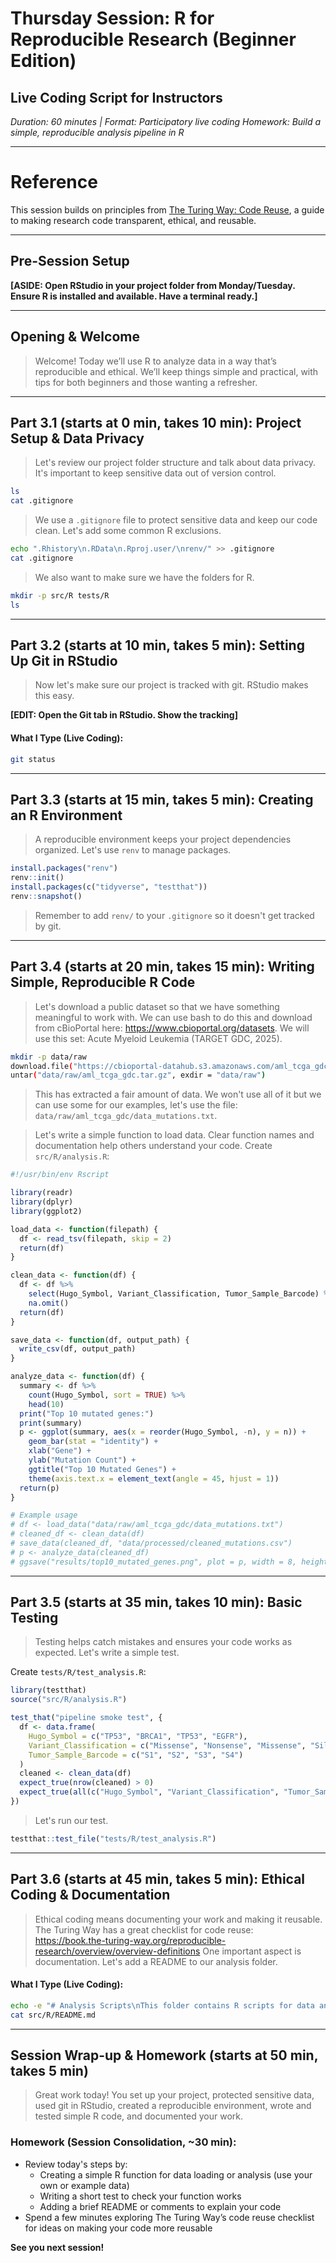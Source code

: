 # Thursday Session: R for Reproducible Research (Beginner Edition)
## Live Coding Script for Instructors

*Duration: 60 minutes | Format: Participatory live coding*
*Homework: Build a simple, reproducible analysis pipeline in R*

---

# Reference
This session builds on principles from [The Turing Way: Code Reuse](https://book.the-turing-way.org/reproducible-research/code-reuse), a guide to making research code transparent, ethical, and reusable.

---

## Pre-Session Setup

**[ASIDE: Open RStudio in your project folder from Monday/Tuesday. Ensure R is installed and available. Have a terminal ready.]**

---

## Opening & Welcome

>Welcome! Today we’ll use R to analyze data in a way that’s reproducible and ethical. We’ll keep things simple and practical, with tips for both beginners and those wanting a refresher.

---

## Part 3.1 (starts at 0 min, takes 10 min): Project Setup & Data Privacy

>Let's review our project folder structure and talk about data privacy. It's important to keep sensitive data out of version control.

```bash
ls
cat .gitignore
```

>We use a `.gitignore` file to protect sensitive data and keep our code clean. Let's add some common R exclusions.

```bash
echo ".Rhistory\n.RData\n.Rproj.user/\nrenv/" >> .gitignore
cat .gitignore
```

>We also want to make sure we have the folders for R.

```bash
mkdir -p src/R tests/R
ls
```

---

## Part 3.2 (starts at 10 min, takes 5 min): Setting Up Git in RStudio

>Now let's make sure our project is tracked with git. RStudio makes this easy.

**[EDIT: Open the Git tab in RStudio. Show the tracking]**

#### What I Type (Live Coding):
```bash
git status
```

---

## Part 3.3 (starts at 15 min, takes 5 min): Creating an R Environment

>A reproducible environment keeps your project dependencies organized. Let's use `renv` to manage packages.

```r
install.packages("renv")
renv::init()
install.packages(c("tidyverse", "testthat"))
renv::snapshot()
```

>Remember to add `renv/` to your `.gitignore` so it doesn't get tracked by git.

---

## Part 3.4 (starts at 20 min, takes 15 min): Writing Simple, Reproducible R Code

> Let's download a public dataset so that we have something meaningful to work with. We can use bash to do this and download from cBioPortal here: https://www.cbioportal.org/datasets. We will use this set: Acute Myeloid Leukemia (TARGET GDC, 2025).

```bash
mkdir -p data/raw
download.file("https://cbioportal-datahub.s3.amazonaws.com/aml_tcga_gdc.tar.gz", destfile = "data/raw/aml_tcga_gdc.tar.gz")
untar("data/raw/aml_tcga_gdc.tar.gz", exdir = "data/raw")
```

>This has extracted a fair amount of data. We won't use all of it but we can use some for our examples, let's use the file: `data/raw/aml_tcga_gdc/data_mutations.txt`.

>Let's write a simple function to load data. Clear function names and documentation help others understand your code. Create `src/R/analysis.R`:

```r
#!/usr/bin/env Rscript

library(readr)
library(dplyr)
library(ggplot2)

load_data <- function(filepath) {
  df <- read_tsv(filepath, skip = 2)
  return(df)
}

clean_data <- function(df) {
  df <- df %>%
    select(Hugo_Symbol, Variant_Classification, Tumor_Sample_Barcode) %>%
    na.omit()
  return(df)
}

save_data <- function(df, output_path) {
  write_csv(df, output_path)
}

analyze_data <- function(df) {
  summary <- df %>%
    count(Hugo_Symbol, sort = TRUE) %>%
    head(10)
  print("Top 10 mutated genes:")
  print(summary)
  p <- ggplot(summary, aes(x = reorder(Hugo_Symbol, -n), y = n)) +
    geom_bar(stat = "identity") +
    xlab("Gene") +
    ylab("Mutation Count") +
    ggtitle("Top 10 Mutated Genes") +
    theme(axis.text.x = element_text(angle = 45, hjust = 1))
  return(p)
}

# Example usage
# df <- load_data("data/raw/aml_tcga_gdc/data_mutations.txt")
# cleaned_df <- clean_data(df)
# save_data(cleaned_df, "data/processed/cleaned_mutations.csv")
# p <- analyze_data(cleaned_df)
# ggsave("results/top10_mutated_genes.png", plot = p, width = 8, height = 5)
```

---

## Part 3.5 (starts at 35 min, takes 10 min): Basic Testing

>Testing helps catch mistakes and ensures your code works as expected. Let's write a simple test.

Create `tests/R/test_analysis.R`:
```r
library(testthat)
source("src/R/analysis.R")

test_that("pipeline smoke test", {
  df <- data.frame(
    Hugo_Symbol = c("TP53", "BRCA1", "TP53", "EGFR"),
    Variant_Classification = c("Missense", "Nonsense", "Missense", "Silent"),
    Tumor_Sample_Barcode = c("S1", "S2", "S3", "S4")
  )
  cleaned <- clean_data(df)
  expect_true(nrow(cleaned) > 0)
  expect_true(all(c("Hugo_Symbol", "Variant_Classification", "Tumor_Sample_Barcode") %in% colnames(cleaned)))
})
```

>Let's run our test.

```r
testthat::test_file("tests/R/test_analysis.R")
```

---

## Part 3.6 (starts at 45 min, takes 5 min): Ethical Coding & Documentation

>Ethical coding means documenting your work and making it reusable. The Turing Way has a great checklist for code reuse:
>https://book.the-turing-way.org/reproducible-research/overview/overview-definitions
>One important aspect is documentation. Let's add a README to our analysis folder.

#### What I Type (Live Coding):
```bash
echo -e "# Analysis Scripts\nThis folder contains R scripts for data analysis. Each script is documented and tested." > src/R/README.md
cat src/R/README.md
```
---

## Session Wrap-up & Homework (starts at 50 min, takes 5 min)

>Great work today! You set up your project, protected sensitive data, used git in RStudio, created a reproducible environment, wrote and tested simple R code, and documented your work.

### Homework (Session Consolidation, ~30 min):
- Review today's steps by:
    - Creating a simple R function for data loading or analysis (use your own or example data)
    - Writing a short test to check your function works
    - Adding a brief README or comments to explain your code
- Spend a few minutes exploring The Turing Way’s code reuse checklist for ideas on making your code more reusable

**See you next session!**